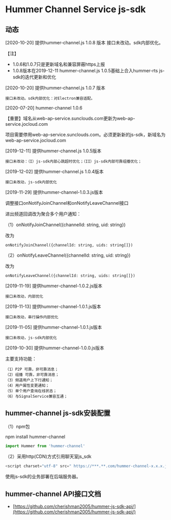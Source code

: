 # Hummer Channel Service js-sdk

## 动态

[2020-10-20] 提供hummer-channel.js 1.0.8 版本
	接口未改动。sdk内部优化。

【注】
* 1.0.6和1.0.7只是更新域名和兼容屏蔽https上报
* 1.0.8版本在2019-12-11 hummer-channel.js 1.0.5基础上合入hummer-rts js-sdk的迭代更新和优化


[2020-10-20] 提供hummer-channel.js 1.0.7 版本

	接口未改动。sdk内部优化：对Electron兼容适配。

[2020-07-20] hummer-channel 1.0.6

【重要】域名从web-ap-service.sunclouds.com更新为web-ap-service.jocloud.com

项目需要停用web-ap-service.sunclouds.com。必须更新新的js-sdk，新域名为web-ap-service.jocloud.com

[2019-12-11] 提供hummer-channel.js 1.0.5版本

	接口未改动：（I）js-sdk内部心跳超时优化；（II）js-sdk内部可靠组播优化；

[2019-12-02] 提供hummer-channel.js 1.0.4版本

	接口未改动，js-sdk内部优化

[2019-11-29] 提供hummer-channel-1.0.3.js版本

调整接口onNotifyJoinChannel和onNotifyLeaveChannel接口

进出频道回调改为聚合多个用户通知：


（1）onNotifyJoinChannel({channelId: string, uid: string})

改为

	onNotifyJoinChannel({channelId: string, uids: string[]})


（2）onNotifyLeaveChannel({channelId: string, uid: string})

改为

	onNotifyLeaveChannel({channelId: string, uids: string[]})


[2019-11-19] 提供hummer-channel-1.0.2.js版本

	接口未改动，内部优化

[2019-11-13] 提供hummer-channel-1.0.1.js版本

	接口未改动，串行操作内部优化

[2019-11-05] 提供hummer-channel-1.0.1.js版本

	接口未改动，js-sdk内部优化


[2019-10-30] 提供hummer-channel-1.0.0.js版本

主要支持功能：

	（1）P2P 可靠，非可靠消息；
	（2）组播 可靠，非可靠消息；
	（3）频道用户上下行通知；
	（4）用户属性变更通知；
	（5）单个用户查询在线状态；
	（6）与SignalService兼容互通；

## hummer-channel js-sdk安装配置

（1）npm包

 npm install hummer-channel
 
 ```javascript
 import Hummer from 'hummer-channel'
 ```
 
（2）采用http(CDN)方式引用聊天室js_sdk
```javascript
<script charset="utf-8" src=" https://***.**.com/hummer-channel-x.x.x.js"></script>
```
使用js-sdk的业务部署在后端服务器。


## hummer-channel API接口文档

- [https://github.com/cherishman2005/hummer-js-sdk-api/](https://github.com/cherishman2005/hummer-js-sdk-api/)
